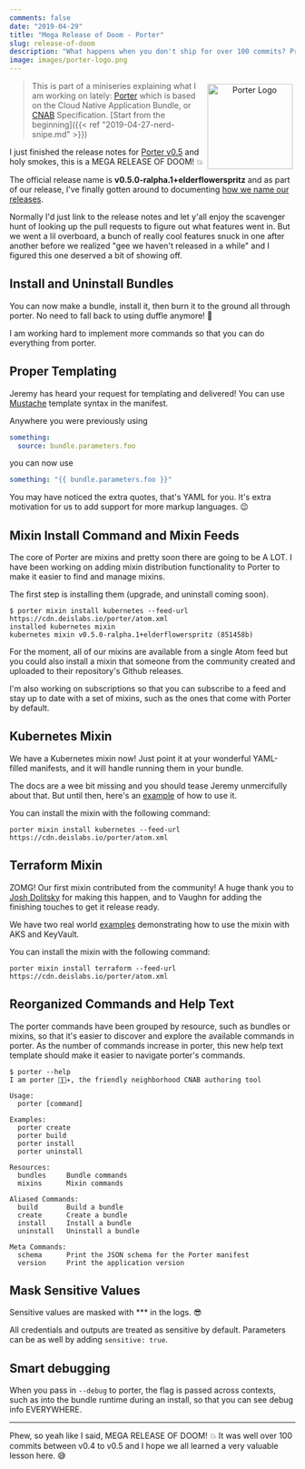 ```yaml
---
comments: false
date: "2019-04-29"
title: "Mega Release of Doom - Porter"
slug: release-of-doom
description: "What happens when you don't ship for over 100 commits? Pretty awesome stuff actually."
image: images/porter-logo.png
---
```


<figure style="text-align: center; float: right; margin: 5px">
  <img src="/images/porter-logo.png" width="150" alt="Porter Logo" />
</figure>

> This is part of a miniseries explaining what I am working on lately:
> [Porter][porter] which is based on the Cloud Native Application Bundle, or 
> [CNAB][cnab] Specification.
> [Start from the beginning]({{< ref "2019-04-27-nerd-snipe.md" >}})

I just finished the release notes for [Porter v0.5][release] and holy smokes,
this is a MEGA RELEASE OF DOOM! 💥

The official release name is **v0.5.0-ralpha.1+elderflowerspritz** and as part
of our release, I've finally gotten around to documenting [how we name our
releases][releases].

Normally I'd just link to the release notes and let y'all enjoy the scavenger
hunt of looking up the pull requests to figure out what features went in. But we
went a lil overboard, a bunch of really cool features snuck in one after another
before we realized "gee we haven't released in a while" and I figured this one
deserved a bit of showing off.

## Install and Uninstall Bundles

You can now make a bundle, install it, then burn it to the ground all through
porter. No need to fall back to using duffle anymore! 🎉

I am working hard to implement more commands so that you can do everything from
porter.

## Proper Templating

Jeremy has heard your request for templating and delivered! You can use
[Mustache][mustache] template syntax in the manifest.

Anywhere you were previously using 

```yaml
something:
  source: bundle.parameters.foo
```

you can now use

```yaml
something: "{{ bundle.parameters.foo }}"
```

You may have noticed the extra quotes, that's YAML for you. It's extra
motivation for us to add support for more markup languages. 😉

## Mixin Install Command and Mixin Feeds

The core of Porter are mixins and pretty soon there are going to be A LOT. I
have been working on adding mixin distribution functionality to Porter to make
it easier to find and manage mixins.

The first step is installing them (upgrade, and uninstall coming soon).

```console
$ porter mixin install kubernetes --feed-url https://cdn.deislabs.io/porter/atom.xml
installed kubernetes mixin
kubernetes mixin v0.5.0-ralpha.1+elderflowerspritz (851458b)
```

For the moment, all of our mixins are available from a single Atom feed but you
could also install a mixin that someone from the community created
and uploaded to their repository's Github releases.

I'm also working on subscriptions so that you can subscribe to a feed and stay
up to date with a set of mixins, such as the ones that come with Porter by default.

## Kubernetes Mixin

We have a Kubernetes mixin now! Just point it at your wonderful YAML-filled
manifests, and it will handle running them in your bundle.

The docs are a wee bit missing and you should tease Jeremy unmercifully about
that. But until then, here's an [example][k8s-example] of how to use it.

You can install the mixin with the following command:

```
porter mixin install kubernetes --feed-url https://cdn.deislabs.io/porter/atom.xml
```

## Terraform Mixin

ZOMG! Our first mixin contributed from the community! A huge thank you to [Josh
Dolitsky](https://twitter.com/jdolitsky) for making this happen, and to Vaughn
for adding the finishing touches to get it release ready.

We have two real world [examples][terraform-examples] demonstrating how to use
the mixin with AKS and KeyVault.

You can install the mixin with the following command:

```
porter mixin install terraform --feed-url https://cdn.deislabs.io/porter/atom.xml
```

## Reorganized Commands and Help Text

The porter commands have been grouped by resource, such as bundles or mixins,
so that it's easier to discover and explore the available commands in porter.
As the number of commands increase in porter, this new help text template should
make it easier to navigate porter's commands.

```
$ porter --help
I am porter 👩🏽‍✈️, the friendly neighborhood CNAB authoring tool

Usage:
  porter [command]

Examples:
  porter create
  porter build
  porter install
  porter uninstall

Resources:
  bundles     Bundle commands
  mixins      Mixin commands

Aliased Commands:
  build       Build a bundle
  create      Create a bundle
  install     Install a bundle
  uninstall   Uninstall a bundle

Meta Commands:
  schema      Print the JSON schema for the Porter manifest
  version     Print the application version
```

## Mask Sensitive Values

Sensitive values are masked with *** in the logs. 😎

All credentials and outputs are treated as sensitive by default. Parameters
can be as well by adding `sensitive: true`.

## Smart debugging

When you pass in `--debug` to porter, the flag is passed across contexts,
such as into the bundle runtime during an install, so that you can see debug
info EVERYWHERE.

---

Phew, so yeah like I said, MEGA RELEASE OF DOOM! 💥 It was well over 100 commits
between v0.4 to v0.5 and I hope we all learned a very valuable lesson here. 😅

[release]: https://github.com/deislabs/porter/releases/tag/v0.5.0-ralpha.1%2Belderflowerspritz
[porter]: https://porter.sh
[cnab]: https://cnab.io
[releases]: https://porter.sh/faq/#how-does-your-release-naming-scheme-work
[mustache]: https://mustache.github.io
[k8s-example]:
https://github.com/deislabs/porter-kubernetes/blob/main/pkg/kubernetes/testdata/install-input.yaml
[terraform-examples]: https://github.com/deislabs/porter-terraform/tree/main/examples